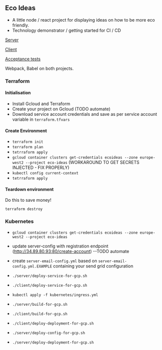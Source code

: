 
## Eco Ideas

- A little node / react project for displaying ideas on how to be more eco friendly.
- Technology demonstrator / getting started for CI / CD


[Server](./server/README.md)

[Client](./client/README.md)

[Acceptance tests](./acceptance_tests/README.md)

Webpack, Babel on both projects.

### Terraform 

#### Initialisation 
- Install Gcloud and Terraform
- Create your project on Gcloud (TODO automate)
- Download service account credentials and save as per service account variable in `terraform.tfvars`

#### Create Environment

- `terraform init`
- `terraform plan`
- `tetrraform apply`
- `gcloud container clusters get-credentials ecoideas --zone europe-west2 --project eco-ideas` (WORKAROUND TO GET SECRETS INJECTED - FIX PROPERLY)
- `kubectl config current-context`
- `tetrraform apply`


#### Teardown environment

Do this to save money!

`terraform destroy`

### Kubernetes

- `gcloud container clusters get-credentials ecoideas --zone europe-west2 --project eco-ideas`
- update server-config with registration endpoint (http://34.89.80.93:80/create-account) --TODO automate
- create `server-email-config.yml` based on `server-email-config.yml.EXAMPLE` containing your send grid configuration

- `./server/deploy-service-for-gcp.sh`
- `./client/deploy-service-for-gcp.sh`
- `kubectl apply -f kubernetes/ingress.yml`
- `./server/build-for-gcp.sh`
- `./client/build-for-gcp.sh`
- `./client/deploy-deployment-for-gcp.sh`
- `./server/deploy-config-for-gcp.sh`
- `./server/deploy-deployment-for-gcp.sh`
